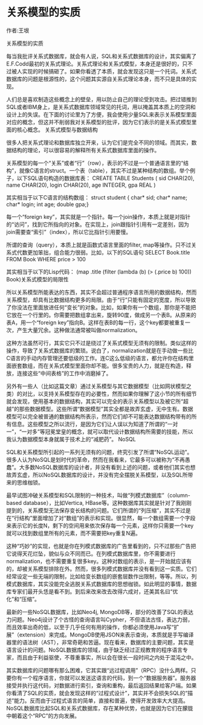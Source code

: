 # 关系模型的实质



作者:王垠


关系模型的实质

每当我批评关系式数据库，就会有人说，SQL和关系式数据库的设计，其实偏离了E.F.Codd最初的关系式理论。关系式理论和关系式模型，本身还是很好的，只不过被人实现的时候搞砸了。如果你看透了本质，就会发现这只是一个托词。关系式数据库的问题是根源性的，这个问题其实源自关系式理论本身，而不只是具体的实现。

人们总是喜欢制造这些概念上的壁垒，用以防止自己的理论受到攻击。把过错推到SQL或者IBM身上，是关系式数据库领域常见的托词，用以掩盖其本质上的空洞和设计上的失误。在下面的讨论里为了方便，我会使用少量SQL来表示关系模型里面对应的概念，但这并不削弱我对关系模型的批评，因为它们表示的是关系式模型里面的核心概念。
关系式模型与数据结构

很多人把关系式理论和数据库独立开来，认为它们是完全不同的领域。而其实，数据结构的理论，可以很容易的解释所有关系式数据库里面的操作。

关系模型的每一个“关系”或者“行”（row），表示的不过是一个普通语言里的“结构”，就像C语言的struct。一个表（table），其实不过是某种结构的数组。举个例子，以下SQL语句构造的数据库表：
CREATE TABLE Students ( sid CHAR(20),                        name CHAR(20),                        login CHAR(20),                        age INTEGER,                        gpa REAL )

其实相当于以下C语言的结构数组：
struct student {  char* sid;  char* name;  char* login;  int age;  double gpa;}

每一个“foreign key”，其实就是一个指针。每一个join操作，本质上就是对指针的“访问”，找到它所指向的对象。在实现上，join跟指针引用有一定差别，因为 join需要查“索引”（index），所以它比指针引用要慢。

所谓的查询（query），本质上就是函数式语言里面的filter, map等操作。只不过关系式代数更加笨拙，组合能力很弱。比如，以下的SQL语句
SELECT Book.title FROM Book WHERE price > 100

其实相当于以下的Lisp代码：
(map .title     (filter (lambda (b) (> (.price b) 100)) Book)关系式模型的局限性

所以关系模型所能表达的东西，其实不会超过普通程序语言所用的数据结构，然而关系模型，却具有比数据结构更多的局限。由于“行”只能有固定的宽度，所以导致了你没法在里面放进任何“变长”的对象。比如，如果你有一个数组，那你是不能把它放在一个行里的。你需要把数组拿出来，旋转90度，做成另一个表B。从原来的表A，用一个“foreign key”指向B。这样在表B的每一行，这个key都要被重复一次，产生大量冗余。这种做法通常被叫做normalization。

这种方法虽然可行，其实它只不过是绕过了关系式模型无须有的限制。类似这样的操作，导致了关系式数据库的繁琐。说白了，normalization就是在手动做一些比C语言的手动内存管理还要低级的工作。连C这么低级的语言，都允许你在结构里面嵌套数组，而在关系式模型里面你却不能。很多宝贵的人力，就是在构造，释放，连接这些“中间表格”的工作中消磨掉了。

另外有一些人（比如这篇文章）通过关系模型与其它数据模型（比如网状模型之类）的对比，以支持关系模型存在的必要性，然而如果你理解了这小节的所有细节就会发现，使用基本的数据结构，其实可以完全的表示关系模型以及被它所“超越”的那些数据模型。这些所谓“数据模型”其实全都是故弄玄虚，无中生有。数据模型可以完全被普通的数据结构所表示，然而它们却不可能表达数据结构带有的所有信息。这些模型之所以流行，是因为它们让人误以为知道了所谓的“一对一”，“一对多”等冠冕堂皇的概念，就可以取代设计数据结构所需要的技能，所以我认为数据模型本身就属于技术上的“减肥药”。
NoSQL

SQL和关系模型所引起的一系列无须有的问题，终究引发了所谓“NoSQL运动”。很多人认为NoSQL是划时代的革命，然而在我看来，它最多可以被称为“不再愚蠢”。大多数NoSQL数据库的设计者，并没有看到上述的问题，或者他们其实也想故弄玄虚，所以NoSQL数据库的设计，并没有完全摆脱关系模型，以及SQL所带来的思维枷锁。

最早试图冲破关系模型和SQL限制的一种技术，叫做“列模式数据库”（column-based database），比如Vertica, HBase等。这种数据库其实就是针对了我刚刚提到的，关系模型无法保存变长结构的问题。它们所谓的“列压缩”，其实不过是在“行结构”里面增加了对“数组”的表示和实现。很显然，每一个数组需要一个字段来表示它的长度N，剩下的空间用来依次保存每一个元素，这样你只需要一个key就可以找到数组里所有的元素，而不需要把key重复N遍。

这种“巧妙”的实现，也就是你在列模式数据库的广告里看到的，只不过那些广告把它说得天花烂坠，貌似与众不同而已。在列模式数据库里，你不需要进行normalization，也不需要重复很多key。这种对数组的表示，是一开始就应该有的，却被关系模型排除在外。然而，很多列模式数据库并没有看到这一实质。它们经常设定一些无端的限制，比如给变长数组的嵌套层数作出限制，等等。所以，列模式数据库，其实没能完全逃脱关系式数据库的思想枷锁。如此明显的事情，数据库专家们最开头恁是看不到。到后来改来改去改得六成对，还美其名曰“优化”和“压缩”。

最新的一些NoSQL数据库，比如Neo4j, MongoDB等，部分的改善了SQL的表达力问题。Neo4j设计了个古怪的查询语言叫Cypher，不但语法古怪，表达力弱，而且效率出奇的低，以至于几乎任何有用的操作，你都必须使用Java写“扩展”（extension）来完成。MongoDB使用JSON来表示查询，本质就是手写编译器里的语法树（AST），非常奇葩和苦逼。现在看来，数据库的主要问题，其实是语言设计的问题。NoSQL数据库的领域，由于缺乏经过正规教育的程序语言专家，而且由于利益驱使，不尊重事实，所以会在很长一段时间之内处于混沌之中。

其实数据库的问题哪有那么困难，它其实跟“远过程调用”（RPC）没什么两样。只要你有一个程序语言，你就可以发送这语言的代码，到一个“数据服务器”。服务器接受并执行这代码，对数据进行索引，查询和重构，最后返回结果给客户端。如果你看清了SQL的实质，就会发现这样的“过程式设计”，其实并不会损失SQL的“描述”能力。反而由于过程式语言的简单，直接和普遍，使得开发效率大大提高。NoSQL数据库比起SQL和关系式数据库，存在某种优势，也就是因为它们在朦胧中朝着这个“RPC”的方向发展。


